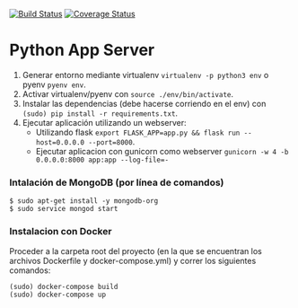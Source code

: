 [![Build Status](https://travis-ci.org/taller2-2018-1-grupo2/python-server.svg?branch=master)](https://travis-ci.org/taller2-2018-1-grupo2/python-server)
[![Coverage Status](https://coveralls.io/repos/github/taller2-2018-1-grupo2/python-server/badge.svg?branch=master)](https://coveralls.io/github/taller2-2018-1-grupo2/python-server?branch=master)

# Python App Server

1. Generar entorno mediante virtualenv `virtualenv -p python3 env` o pyenv `pyenv env`.
1. Activar virtualenv/pyenv con `source ./env/bin/activate`.
1. Instalar las dependencias (debe hacerse corriendo en el env) con `(sudo) pip install -r requirements.txt`.
1. Ejecutar aplicación utilizando un webserver:
    * Utilizando flask `export FLASK_APP=app.py && flask run --host=0.0.0.0 --port=8000`.
    * Ejecutar aplicacion con gunicorn como webserver `gunicorn -w 4 -b 0.0.0.0:8000 app:app --log-file=-`

### Intalación de MongoDB (por línea de comandos)

```
$ sudo apt-get install -y mongodb-org
$ sudo service mongod start
```

### Instalacion con Docker

Proceder a la carpeta root del proyecto (en la que se encuentran los archivos Dockerfile y docker-compose.yml) y correr los siguientes comandos:

```
(sudo) docker-compose build
(sudo) docker-compose up
```